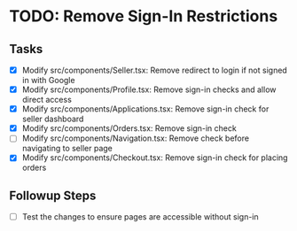 # TODO: Remove Sign-In Restrictions

## Tasks
- [x] Modify src/components/Seller.tsx: Remove redirect to login if not signed in with Google
- [x] Modify src/components/Profile.tsx: Remove sign-in checks and allow direct access
- [x] Modify src/components/Applications.tsx: Remove sign-in check for seller dashboard
- [x] Modify src/components/Orders.tsx: Remove sign-in check
- [ ] Modify src/components/Navigation.tsx: Remove check before navigating to seller page
- [x] Modify src/components/Checkout.tsx: Remove sign-in check for placing orders

## Followup Steps
- [ ] Test the changes to ensure pages are accessible without sign-in
